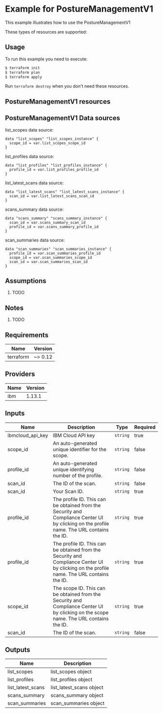 # Example for PostureManagementV1

This example illustrates how to use the PostureManagementV1

These types of resources are supported:


## Usage

To run this example you need to execute:

```bash
$ terraform init
$ terraform plan
$ terraform apply
```

Run `terraform destroy` when you don't need these resources.


## PostureManagementV1 resources


## PostureManagementV1 Data sources

list_scopes data source:

```hcl
data "list_scopes" "list_scopes_instance" {
  scope_id = var.list_scopes_scope_id
}
```
list_profiles data source:

```hcl
data "list_profiles" "list_profiles_instance" {
  profile_id = var.list_profiles_profile_id
}
```
list_latest_scans data source:

```hcl
data "list_latest_scans" "list_latest_scans_instance" {
  scan_id = var.list_latest_scans_scan_id
}
```
scans_summary data source:

```hcl
data "scans_summary" "scans_summary_instance" {
  scan_id = var.scans_summary_scan_id
  profile_id = var.scans_summary_profile_id
}
```
scan_summaries data source:

```hcl
data "scan_summaries" "scan_summaries_instance" {
  profile_id = var.scan_summaries_profile_id
  scope_id = var.scan_summaries_scope_id
  scan_id = var.scan_summaries_scan_id
}
```

## Assumptions

1. TODO

## Notes

1. TODO

## Requirements

| Name | Version |
|------|---------|
| terraform | ~> 0.12 |

## Providers

| Name | Version |
|------|---------|
| ibm | 1.13.1 |

## Inputs

| Name | Description | Type | Required |
|------|-------------|------|---------|
| ibmcloud\_api\_key | IBM Cloud API key | `string` | true |
| scope_id | An auto-generated unique identifier for the scope. | `string` | false |
| profile_id | An auto-generated unique identifying number of the profile. | `string` | false |
| scan_id | The ID of the scan. | `string` | false |
| scan_id | Your Scan ID. | `string` | true |
| profile_id | The profile ID. This can be obtained from the Security and Compliance Center UI by clicking on the profile name. The URL contains the ID. | `string` | true |
| profile_id | The profile ID. This can be obtained from the Security and Compliance Center UI by clicking on the profile name. The URL contains the ID. | `string` | true |
| scope_id | The scope ID. This can be obtained from the Security and Compliance Center UI by clicking on the scope name. The URL contains the ID. | `string` | true |
| scan_id | The ID of the scan. | `string` | false |

## Outputs

| Name | Description |
|------|-------------|
| list_scopes | list_scopes object |
| list_profiles | list_profiles object |
| list_latest_scans | list_latest_scans object |
| scans_summary | scans_summary object |
| scan_summaries | scan_summaries object |
